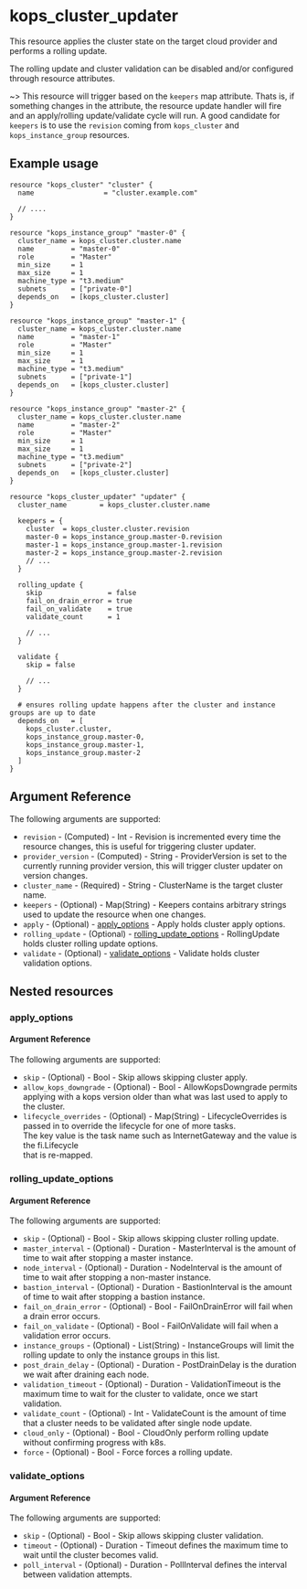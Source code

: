 # kops_cluster_updater

This resource applies the cluster state on the target cloud provider and performs a rolling update.

The rolling update and cluster validation can be disabled and/or configured through resource attributes.

~> This resource will trigger based on the `keepers` map attribute.
Thats is, if something changes in the attribute, the resource update handler will fire and an apply/rolling update/validate cycle will run.
A good candidate for `keepers` is to use the `revision` coming from `kops_cluster` and `kops_instance_group` resources.

## Example usage

```hcl
resource "kops_cluster" "cluster" {
  name                 = "cluster.example.com"

  // ....
}

resource "kops_instance_group" "master-0" {
  cluster_name = kops_cluster.cluster.name
  name         = "master-0"
  role         = "Master"
  min_size     = 1
  max_size     = 1
  machine_type = "t3.medium"
  subnets      = ["private-0"]
  depends_on   = [kops_cluster.cluster]
}

resource "kops_instance_group" "master-1" {
  cluster_name = kops_cluster.cluster.name
  name         = "master-1"
  role         = "Master"
  min_size     = 1
  max_size     = 1
  machine_type = "t3.medium"
  subnets      = ["private-1"]
  depends_on   = [kops_cluster.cluster]
}

resource "kops_instance_group" "master-2" {
  cluster_name = kops_cluster.cluster.name
  name         = "master-2"
  role         = "Master"
  min_size     = 1
  max_size     = 1
  machine_type = "t3.medium"
  subnets      = ["private-2"]
  depends_on   = [kops_cluster.cluster]
}

resource "kops_cluster_updater" "updater" {
  cluster_name        = kops_cluster.cluster.name

  keepers = {
    cluster  = kops_cluster.cluster.revision
    master-0 = kops_instance_group.master-0.revision
    master-1 = kops_instance_group.master-1.revision
    master-2 = kops_instance_group.master-2.revision
    // ...
  }

  rolling_update {
    skip                = false
    fail_on_drain_error = true
    fail_on_validate    = true
    validate_count      = 1

    // ...
  }

  validate {
    skip = false

    // ...
  }

  # ensures rolling update happens after the cluster and instance groups are up to date
  depends_on   = [
    kops_cluster.cluster,
    kops_instance_group.master-0,
    kops_instance_group.master-1,
    kops_instance_group.master-2
  ]
}
```

## Argument Reference

The following arguments are supported:
- `revision` - (Computed) - Int - Revision is incremented every time the resource changes, this is useful for triggering cluster updater.
- `provider_version` - (Computed) - String - ProviderVersion is set to the currently running provider version, this will trigger cluster updater on version changes.
- `cluster_name` - (Required) - String - ClusterName is the target cluster name.
- `keepers` - (Optional) - Map(String) - Keepers contains arbitrary strings used to update the resource when one changes.
- `apply` - (Optional) - [apply_options](#apply_options) - Apply holds cluster apply options.
- `rolling_update` - (Optional) - [rolling_update_options](#rolling_update_options) - RollingUpdate holds cluster rolling update options.
- `validate` - (Optional) - [validate_options](#validate_options) - Validate holds cluster validation options.

## Nested resources

### apply_options

#### Argument Reference

The following arguments are supported:

- `skip` - (Optional) - Bool - Skip allows skipping cluster apply.
- `allow_kops_downgrade` - (Optional) - Bool - AllowKopsDowngrade permits applying with a kops version older than what was last used to apply to the cluster.
- `lifecycle_overrides` - (Optional) - Map(String) - LifecycleOverrides is passed in to override the lifecycle for one of more tasks.<br />The key value is the task name such as InternetGateway and the value is the fi.Lifecycle<br />that is re-mapped.

### rolling_update_options

#### Argument Reference

The following arguments are supported:

- `skip` - (Optional) - Bool - Skip allows skipping cluster rolling update.
- `master_interval` - (Optional) - Duration - MasterInterval is the amount of time to wait after stopping a master instance.
- `node_interval` - (Optional) - Duration - NodeInterval is the amount of time to wait after stopping a non-master instance.
- `bastion_interval` - (Optional) - Duration - BastionInterval is the amount of time to wait after stopping a bastion instance.
- `fail_on_drain_error` - (Optional) - Bool - FailOnDrainError will fail when a drain error occurs.
- `fail_on_validate` - (Optional) - Bool - FailOnValidate will fail when a validation error occurs.
- `instance_groups` - (Optional) - List(String) - InstanceGroups will limit the rolling update to only the instance groups in this list.
- `post_drain_delay` - (Optional) - Duration - PostDrainDelay is the duration we wait after draining each node.
- `validation_timeout` - (Optional) - Duration - ValidationTimeout is the maximum time to wait for the cluster to validate, once we start validation.
- `validate_count` - (Optional) - Int - ValidateCount is the amount of time that a cluster needs to be validated after single node update.
- `cloud_only` - (Optional) - Bool - CloudOnly perform rolling update without confirming progress with k8s.
- `force` - (Optional) - Bool - Force forces a rolling update.

### validate_options

#### Argument Reference

The following arguments are supported:

- `skip` - (Optional) - Bool - Skip allows skipping cluster validation.
- `timeout` - (Optional) - Duration - Timeout defines the maximum time to wait until the cluster becomes valid.
- `poll_interval` - (Optional) - Duration - PollInterval defines the interval between validation attempts.



